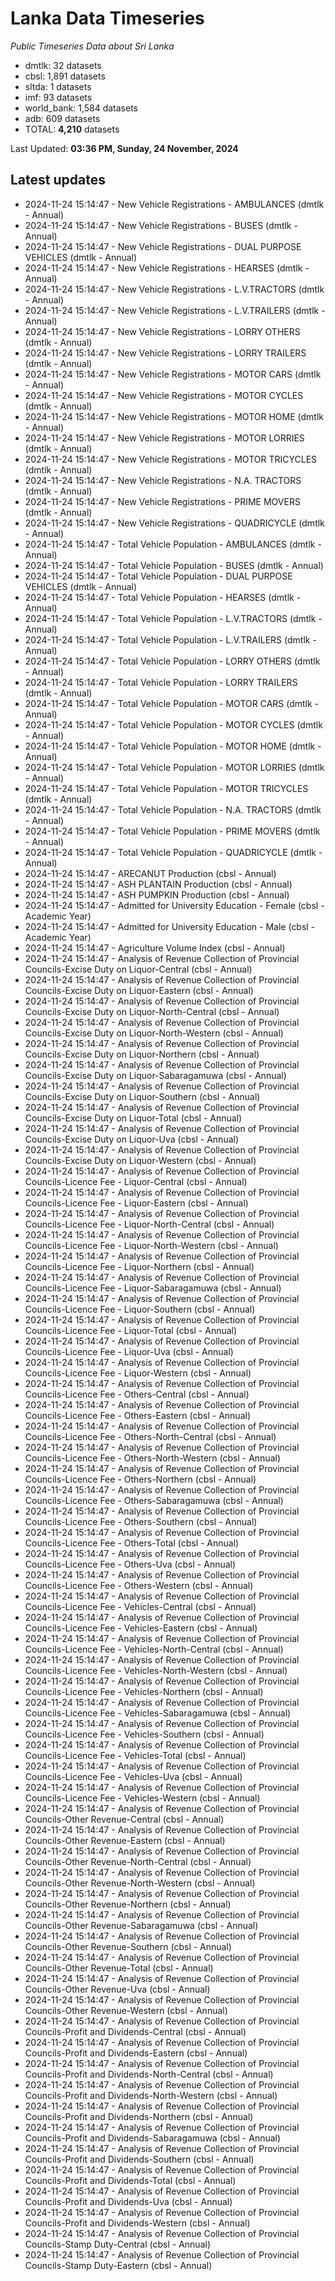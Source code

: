 # Lanka Data Timeseries
*Public Timeseries Data about Sri Lanka*

* dmtlk: 32 datasets
* cbsl: 1,891 datasets
* sltda: 1 datasets
* imf: 93 datasets
* world_bank: 1,584 datasets
* adb: 609 datasets
* TOTAL: **4,210** datasets

Last Updated: **03:36 PM, Sunday, 24 November, 2024**

## Latest updates

* 2024-11-24 15:14:47 - New Vehicle Registrations - AMBULANCES (dmtlk - Annual)
* 2024-11-24 15:14:47 - New Vehicle Registrations - BUSES (dmtlk - Annual)
* 2024-11-24 15:14:47 - New Vehicle Registrations - DUAL PURPOSE VEHICLES (dmtlk - Annual)
* 2024-11-24 15:14:47 - New Vehicle Registrations - HEARSES (dmtlk - Annual)
* 2024-11-24 15:14:47 - New Vehicle Registrations - L.V.TRACTORS (dmtlk - Annual)
* 2024-11-24 15:14:47 - New Vehicle Registrations - L.V.TRAILERS (dmtlk - Annual)
* 2024-11-24 15:14:47 - New Vehicle Registrations - LORRY OTHERS (dmtlk - Annual)
* 2024-11-24 15:14:47 - New Vehicle Registrations - LORRY TRAILERS (dmtlk - Annual)
* 2024-11-24 15:14:47 - New Vehicle Registrations - MOTOR CARS (dmtlk - Annual)
* 2024-11-24 15:14:47 - New Vehicle Registrations - MOTOR CYCLES (dmtlk - Annual)
* 2024-11-24 15:14:47 - New Vehicle Registrations - MOTOR HOME (dmtlk - Annual)
* 2024-11-24 15:14:47 - New Vehicle Registrations - MOTOR LORRIES (dmtlk - Annual)
* 2024-11-24 15:14:47 - New Vehicle Registrations - MOTOR TRICYCLES (dmtlk - Annual)
* 2024-11-24 15:14:47 - New Vehicle Registrations - N.A. TRACTORS (dmtlk - Annual)
* 2024-11-24 15:14:47 - New Vehicle Registrations - PRIME MOVERS (dmtlk - Annual)
* 2024-11-24 15:14:47 - New Vehicle Registrations - QUADRICYCLE (dmtlk - Annual)
* 2024-11-24 15:14:47 - Total Vehicle Population - AMBULANCES (dmtlk - Annual)
* 2024-11-24 15:14:47 - Total Vehicle Population - BUSES (dmtlk - Annual)
* 2024-11-24 15:14:47 - Total Vehicle Population - DUAL PURPOSE VEHICLES (dmtlk - Annual)
* 2024-11-24 15:14:47 - Total Vehicle Population - HEARSES (dmtlk - Annual)
* 2024-11-24 15:14:47 - Total Vehicle Population - L.V.TRACTORS (dmtlk - Annual)
* 2024-11-24 15:14:47 - Total Vehicle Population - L.V.TRAILERS (dmtlk - Annual)
* 2024-11-24 15:14:47 - Total Vehicle Population - LORRY OTHERS (dmtlk - Annual)
* 2024-11-24 15:14:47 - Total Vehicle Population - LORRY TRAILERS (dmtlk - Annual)
* 2024-11-24 15:14:47 - Total Vehicle Population - MOTOR CARS (dmtlk - Annual)
* 2024-11-24 15:14:47 - Total Vehicle Population - MOTOR CYCLES (dmtlk - Annual)
* 2024-11-24 15:14:47 - Total Vehicle Population - MOTOR HOME (dmtlk - Annual)
* 2024-11-24 15:14:47 - Total Vehicle Population - MOTOR LORRIES (dmtlk - Annual)
* 2024-11-24 15:14:47 - Total Vehicle Population - MOTOR TRICYCLES (dmtlk - Annual)
* 2024-11-24 15:14:47 - Total Vehicle Population - N.A. TRACTORS (dmtlk - Annual)
* 2024-11-24 15:14:47 - Total Vehicle Population - PRIME MOVERS (dmtlk - Annual)
* 2024-11-24 15:14:47 - Total Vehicle Population - QUADRICYCLE (dmtlk - Annual)
* 2024-11-24 15:14:47 - ARECANUT Production (cbsl - Annual)
* 2024-11-24 15:14:47 - ASH PLANTAIN Production (cbsl - Annual)
* 2024-11-24 15:14:47 - ASH PUMPKIN Production (cbsl - Annual)
* 2024-11-24 15:14:47 - Admitted for University Education - Female (cbsl - Academic Year)
* 2024-11-24 15:14:47 - Admitted for University Education - Male (cbsl - Academic Year)
* 2024-11-24 15:14:47 - Agriculture Volume Index (cbsl - Annual)
* 2024-11-24 15:14:47 - Analysis of Revenue Collection of Provincial Councils-Excise Duty on Liquor-Central (cbsl - Annual)
* 2024-11-24 15:14:47 - Analysis of Revenue Collection of Provincial Councils-Excise Duty on Liquor-Eastern (cbsl - Annual)
* 2024-11-24 15:14:47 - Analysis of Revenue Collection of Provincial Councils-Excise Duty on Liquor-North-Central (cbsl - Annual)
* 2024-11-24 15:14:47 - Analysis of Revenue Collection of Provincial Councils-Excise Duty on Liquor-North-Western (cbsl - Annual)
* 2024-11-24 15:14:47 - Analysis of Revenue Collection of Provincial Councils-Excise Duty on Liquor-Northern (cbsl - Annual)
* 2024-11-24 15:14:47 - Analysis of Revenue Collection of Provincial Councils-Excise Duty on Liquor-Sabaragamuwa (cbsl - Annual)
* 2024-11-24 15:14:47 - Analysis of Revenue Collection of Provincial Councils-Excise Duty on Liquor-Southern (cbsl - Annual)
* 2024-11-24 15:14:47 - Analysis of Revenue Collection of Provincial Councils-Excise Duty on Liquor-Total (cbsl - Annual)
* 2024-11-24 15:14:47 - Analysis of Revenue Collection of Provincial Councils-Excise Duty on Liquor-Uva (cbsl - Annual)
* 2024-11-24 15:14:47 - Analysis of Revenue Collection of Provincial Councils-Excise Duty on Liquor-Western (cbsl - Annual)
* 2024-11-24 15:14:47 - Analysis of Revenue Collection of Provincial Councils-Licence Fee - Liquor-Central (cbsl - Annual)
* 2024-11-24 15:14:47 - Analysis of Revenue Collection of Provincial Councils-Licence Fee - Liquor-Eastern (cbsl - Annual)
* 2024-11-24 15:14:47 - Analysis of Revenue Collection of Provincial Councils-Licence Fee - Liquor-North-Central (cbsl - Annual)
* 2024-11-24 15:14:47 - Analysis of Revenue Collection of Provincial Councils-Licence Fee - Liquor-North-Western (cbsl - Annual)
* 2024-11-24 15:14:47 - Analysis of Revenue Collection of Provincial Councils-Licence Fee - Liquor-Northern (cbsl - Annual)
* 2024-11-24 15:14:47 - Analysis of Revenue Collection of Provincial Councils-Licence Fee - Liquor-Sabaragamuwa (cbsl - Annual)
* 2024-11-24 15:14:47 - Analysis of Revenue Collection of Provincial Councils-Licence Fee - Liquor-Southern (cbsl - Annual)
* 2024-11-24 15:14:47 - Analysis of Revenue Collection of Provincial Councils-Licence Fee - Liquor-Total (cbsl - Annual)
* 2024-11-24 15:14:47 - Analysis of Revenue Collection of Provincial Councils-Licence Fee - Liquor-Uva (cbsl - Annual)
* 2024-11-24 15:14:47 - Analysis of Revenue Collection of Provincial Councils-Licence Fee - Liquor-Western (cbsl - Annual)
* 2024-11-24 15:14:47 - Analysis of Revenue Collection of Provincial Councils-Licence Fee - Others-Central (cbsl - Annual)
* 2024-11-24 15:14:47 - Analysis of Revenue Collection of Provincial Councils-Licence Fee - Others-Eastern (cbsl - Annual)
* 2024-11-24 15:14:47 - Analysis of Revenue Collection of Provincial Councils-Licence Fee - Others-North-Central (cbsl - Annual)
* 2024-11-24 15:14:47 - Analysis of Revenue Collection of Provincial Councils-Licence Fee - Others-North-Western (cbsl - Annual)
* 2024-11-24 15:14:47 - Analysis of Revenue Collection of Provincial Councils-Licence Fee - Others-Northern (cbsl - Annual)
* 2024-11-24 15:14:47 - Analysis of Revenue Collection of Provincial Councils-Licence Fee - Others-Sabaragamuwa (cbsl - Annual)
* 2024-11-24 15:14:47 - Analysis of Revenue Collection of Provincial Councils-Licence Fee - Others-Southern (cbsl - Annual)
* 2024-11-24 15:14:47 - Analysis of Revenue Collection of Provincial Councils-Licence Fee - Others-Total (cbsl - Annual)
* 2024-11-24 15:14:47 - Analysis of Revenue Collection of Provincial Councils-Licence Fee - Others-Uva (cbsl - Annual)
* 2024-11-24 15:14:47 - Analysis of Revenue Collection of Provincial Councils-Licence Fee - Others-Western (cbsl - Annual)
* 2024-11-24 15:14:47 - Analysis of Revenue Collection of Provincial Councils-Licence Fee - Vehicles-Central (cbsl - Annual)
* 2024-11-24 15:14:47 - Analysis of Revenue Collection of Provincial Councils-Licence Fee - Vehicles-Eastern (cbsl - Annual)
* 2024-11-24 15:14:47 - Analysis of Revenue Collection of Provincial Councils-Licence Fee - Vehicles-North-Central (cbsl - Annual)
* 2024-11-24 15:14:47 - Analysis of Revenue Collection of Provincial Councils-Licence Fee - Vehicles-North-Western (cbsl - Annual)
* 2024-11-24 15:14:47 - Analysis of Revenue Collection of Provincial Councils-Licence Fee - Vehicles-Northern (cbsl - Annual)
* 2024-11-24 15:14:47 - Analysis of Revenue Collection of Provincial Councils-Licence Fee - Vehicles-Sabaragamuwa (cbsl - Annual)
* 2024-11-24 15:14:47 - Analysis of Revenue Collection of Provincial Councils-Licence Fee - Vehicles-Southern (cbsl - Annual)
* 2024-11-24 15:14:47 - Analysis of Revenue Collection of Provincial Councils-Licence Fee - Vehicles-Total (cbsl - Annual)
* 2024-11-24 15:14:47 - Analysis of Revenue Collection of Provincial Councils-Licence Fee - Vehicles-Uva (cbsl - Annual)
* 2024-11-24 15:14:47 - Analysis of Revenue Collection of Provincial Councils-Licence Fee - Vehicles-Western (cbsl - Annual)
* 2024-11-24 15:14:47 - Analysis of Revenue Collection of Provincial Councils-Other Revenue-Central (cbsl - Annual)
* 2024-11-24 15:14:47 - Analysis of Revenue Collection of Provincial Councils-Other Revenue-Eastern (cbsl - Annual)
* 2024-11-24 15:14:47 - Analysis of Revenue Collection of Provincial Councils-Other Revenue-North-Central (cbsl - Annual)
* 2024-11-24 15:14:47 - Analysis of Revenue Collection of Provincial Councils-Other Revenue-North-Western (cbsl - Annual)
* 2024-11-24 15:14:47 - Analysis of Revenue Collection of Provincial Councils-Other Revenue-Northern (cbsl - Annual)
* 2024-11-24 15:14:47 - Analysis of Revenue Collection of Provincial Councils-Other Revenue-Sabaragamuwa (cbsl - Annual)
* 2024-11-24 15:14:47 - Analysis of Revenue Collection of Provincial Councils-Other Revenue-Southern (cbsl - Annual)
* 2024-11-24 15:14:47 - Analysis of Revenue Collection of Provincial Councils-Other Revenue-Total (cbsl - Annual)
* 2024-11-24 15:14:47 - Analysis of Revenue Collection of Provincial Councils-Other Revenue-Uva (cbsl - Annual)
* 2024-11-24 15:14:47 - Analysis of Revenue Collection of Provincial Councils-Other Revenue-Western (cbsl - Annual)
* 2024-11-24 15:14:47 - Analysis of Revenue Collection of Provincial Councils-Profit and Dividends-Central (cbsl - Annual)
* 2024-11-24 15:14:47 - Analysis of Revenue Collection of Provincial Councils-Profit and Dividends-Eastern (cbsl - Annual)
* 2024-11-24 15:14:47 - Analysis of Revenue Collection of Provincial Councils-Profit and Dividends-North-Central (cbsl - Annual)
* 2024-11-24 15:14:47 - Analysis of Revenue Collection of Provincial Councils-Profit and Dividends-North-Western (cbsl - Annual)
* 2024-11-24 15:14:47 - Analysis of Revenue Collection of Provincial Councils-Profit and Dividends-Northern (cbsl - Annual)
* 2024-11-24 15:14:47 - Analysis of Revenue Collection of Provincial Councils-Profit and Dividends-Sabaragamuwa (cbsl - Annual)
* 2024-11-24 15:14:47 - Analysis of Revenue Collection of Provincial Councils-Profit and Dividends-Southern (cbsl - Annual)
* 2024-11-24 15:14:47 - Analysis of Revenue Collection of Provincial Councils-Profit and Dividends-Total (cbsl - Annual)
* 2024-11-24 15:14:47 - Analysis of Revenue Collection of Provincial Councils-Profit and Dividends-Uva (cbsl - Annual)
* 2024-11-24 15:14:47 - Analysis of Revenue Collection of Provincial Councils-Profit and Dividends-Western (cbsl - Annual)
* 2024-11-24 15:14:47 - Analysis of Revenue Collection of Provincial Councils-Stamp Duty-Central (cbsl - Annual)
* 2024-11-24 15:14:47 - Analysis of Revenue Collection of Provincial Councils-Stamp Duty-Eastern (cbsl - Annual)